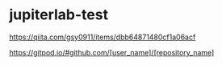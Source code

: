# jupiterlab-test

https://qiita.com/gsy0911/items/dbb64871480cf1a06acf

https://gitpod.io/#github.com/[user_name]/[repository_name]
